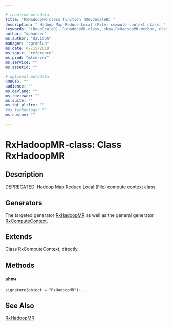 ```yaml
--- 
 
# required metadata 
title: "RxHadoopMR-class function (RevoScaleR) " 
description: " Hadoop Map Reduce Local (File) compute context class. " 
keywords: "(RevoScaleR), RxHadoopMR-class, show,RxHadoopMR-method, classes" 
author: "dphansen"
ms.author: "davidph" 
manager: "cgronlun" 
ms.date: 07/15/2019
ms.topic: "reference" 
ms.prod: "mlserver" 
ms.service: "" 
ms.assetid: "" 
 
# optional metadata 
ROBOTS: "" 
audience: "" 
ms.devlang: "" 
ms.reviewer: "" 
ms.suite: "" 
ms.tgt_pltfrm: "" 
#ms.technology: "" 
ms.custom: "" 
 
--- 
```

 
 
 
 
 # RxHadoopMR-class: Class RxHadoopMR 
 ## Description
 
DEPRECATED: Hadoop Map Reduce Local (File) compute context class.
 
 
 ## Generators 

 
The targeted generator [RxHadoopMR](RxHadoopMR.md) as well as the general generator
[RxComputeContext](RxComputeContext.md).
 
 ## Extends 

 
Class RxComputeContext, directly.
 
 ## Methods 

 


### `show`
`signature(object = "RxHadoopMR")`: ...



 

 
 
 
 ## See Also
 
[RxHadoopMR](RxHadoopMR.md)
   
 
